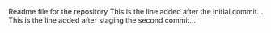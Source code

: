 Readme file for the repository
This is the line added after the initial commit...
This is the line added after staging the second commit...
